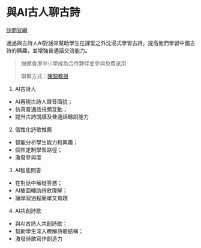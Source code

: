 # 與AI古人聊古詩 

[訪問官網](pilab-hkbu.github.io/AIPoets/)

通過與古詩人AI對話來幫助學生在課堂之外沈浸式學習古詩，提高他們學習中國古詩的興趣，並增強普通話交流能力。

> 誠邀香港中小學成為合作夥伴並參與免費試用
>
> 聯繫方式：[陳黎教授](https://www.comp.hkbu.edu.hk/~lichen/)
1. AI古詩人
- AI再現古詩人聲音面貌；
- 仿真普通話視頻互動；
- 提升古詩朗讀及普通話聽說能力

2. 個性化詩歌推薦
- 智能分析學生能力和興趣；
- 個性定制學習路徑；
- 激發參與度

3. AI智能問答
- 在對話中解疑答惑；
- AI插圖輔助詩歌理解；
- 讓學習過程簡單又有趣

4. AI共創詩歌
- 與AI古詩人共創詩歌；
- 幫助學生深入瞭解詩歌結構；
- 激發詩歌寫作創造力